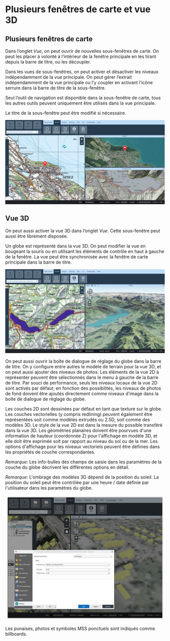 # Plusieurs fenêtres de carte et vue 3D

## Plusieurs fenêtres de carte

Dans l’onglet *Vue*, on peut ouvrir de nouvelles sous-fenêtres de carte. On peut les placer à volonté à l’intérieur de la fenêtre principale en les tirant depuis la barre de titre, ou les découpler.

Dans les vues de sous-fenêtres, on peut activer et désactiver les niveaux indépendamment de la vue principale. On peut gérer l’extrait indépendamment de la vue principale ou l’y coupler en activant l’icône serrure dans la barre de titre de la sous-fenêtre.

Seul l’outil de navigation est disponible dans la sous-fenêtre de carte, tous les autres outils peuvent uniquement être utilisés dans la vue principale.

Le titre de la sous-fenêtre peut être modifié si nécessaire.

<img src="../media/image13.png"/>

## Vue 3D

On peut aussi activer la vue 3D dans l’onglet *Vue*. Cette sous-fenêtre peut aussi être librement disposée.

Un globe est représenté dans la vue 3D. On peut modifier la vue en bougeant la souris ou en utilisant les éléments de contrôle en haut à gauche de la fenêtre. La vue peut être synchronisée avec la fenêtre de carte principale dans la barre de titre.

<img src="../media/image14.png" />

On peut aussi ouvrir la boîte de dialogue de réglage du globe dans la barre de titre. On y configure entre autres le modèle de terrain pour la vue 3D, et on peut aussi ajouter des niveaux de photos. Les éléments de la vue 2D à représenter peuvent être sélectionnés dans le menu à gauche de la barre de titre. Par souci de performance, seuls les niveaux locaux de la vue 2D sont activés par défaut; en fonction des possibilités, les niveaux de photos de fond doivent être ajoutés directement comme niveaux d’image dans la boîte de dialogue de réglage du globe.

Les couches 2D sont dessinées par défaut en tant que texture sur le globe. Les couches vectorielles (y compris redlining) peuvent également être représentées soit comme modèles extrudés ou 2.5D, soit comme des modèles 3D. Le style de la vue 2D est dans la mesure du possible transféré dans la vue 3D. Les géométries planaires doivent être pourvues d'une information de hauteur (coordonnée Z) pour l'affichage en modèle 3D, et elle doit être exprimée soit par rapport au niveau du sol ou de la mer. Les options d'affichage pour les niveaux vectoriels peuvent être définies dans les propriétés de couche correspondantes.
 
*Remarque:* Les info-bulles des champs de saisie dans les paramètres de la couche du globe décrivent les différentes options en détail.

*Remarque:* L'ombrage des modèles 3D dépend de la position du soleil. La position du soleil peut être contrôlée par une heure / date définie par l'utilisateur dans les paramètres du globe.
 
<img src = "../media/image15.png"/>

Les punaises, photos et symboles MSS ponctuels sont indiqués comme billboards.
